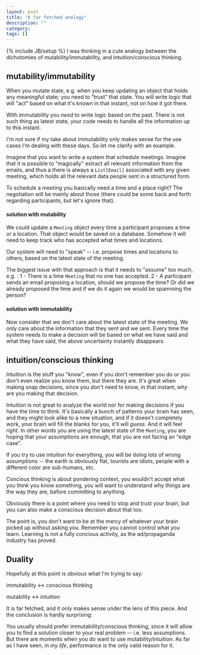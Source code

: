 ```yaml
---
layout: post
title: "A far fetched analogy"
description: ""
category: 
tags: []
---
```

{% include JB/setup %}
I was thinking in a cute analogy between the dichotomies of mutability/immutability, and intuition/conscious thinking.

## mutability/immutability

When you mutate state, e.g. when you keep updating an object that holds any meaningful state; you need to “trust” that state. You will write logic that will "act" based on what it's known in that instant, not on how it got there.

With immutability you *need* to write logic based on the past. There is not such thing as latest state, your code needs to handle all the information up to this instant.

I'm not sure if my take about immutability only makes sense for the use cases I'm dealing with these days. So let me clarify with an example.

Imagine that you want to write a system that schedule meetings. Imagine that it is possible to "magically" extract all relevant information from the emails, and thus a there is always a `List[Email]` associated with any given meeting, which holds all the relevant data people sent in a structured form.

To schedule a meeting you basically need a time and a place right? The negotiation will be mainly about those (there could be some back and forth regarding participants, but let's ignore that). 

#### solution with mutability
We could update a `Meeting` object every time a participant proposes a time or a location. That object would be saved on a database. Somehow it will need to keep track who has accepted what times and locations.

Our system will need to "speak" -- i.e. propose times and locations to others, based on the latest state of the meeting. 

The biggest issue with that approach is that it needs to "assume" too much, e.g. :
1 - There is a time `Meeting` that no one has accepted.
2 - A participant sends an email proposing a location, should we propose the time? Or did we already proposed the time and if we do it again we would be spamming the person?

#### solution with immutability
Now consider that we don't care about the latest state of the meeting. We only care about the information that they sent and we sent. Every time the system needs to make a decision will be based on what we have said and what they have said, the above uncertainty instantly disappears.

## intuition/conscious thinking

Intuition is the stuff you "know", even if you don't remember you do or you don't even realize you know them, but there they are. It's great when making snap decisions, since you don't need to know, in that instant, _why_ are you making that decision. 

Intuition is not great to analyze the world nor for making decisions if you have the time to think. It's basically a bunch of patterns your brain has seen, and they might look alike to a new situation, and if it doesn't completely work, your brain will fill the blanks for you, it'll will _guess_. And it will feel *right*. In other words you are using the latest state of the `Meeting`, you are hoping that your assumptions are enough, that you are not facing an "edge case".

If you try to use intuition for everything, you will be doing lots of wrong assumptions -- the earth is obviously flat, tourists are idiots, people with a different color are sub-humans, etc.

Concious thinking is about pondering context, you wouldn't accept what you think you know something, you will want to understand why things are the way they are, before committing to anything.

Obviously there is a point where you need to stop and trust your brain, but you can also make a conscious decision about that too. 

The point is, you don't want to be at the mercy of whatever your brain picked up without asking you. Remember you cannot control what you learn. Learning is not a fully concious activity, as the ad/propaganda industry has proved.

## Duality

Hopefully at this point is obvious what I'm trying to say:

immutability <-> conscious thinking

mutability <-> intuition

It is far fetched, and it only makes sense under the lens of this piece. And the conclusion is hardly surprising:

You usually should prefer immutability/conscious thinking, since it will allow you to find a solution closer to your real problem -- i.e. less assumptions. But there are moments when you do want to use mutability/intuition. As far as I have seen, _in my life_, performance is the only valid reason for it.



